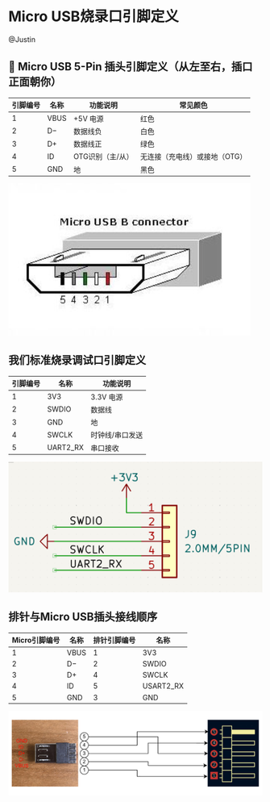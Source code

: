 # Micro USB烧录口引脚定义

@Justin

## 🔌 Micro USB 5-Pin 插头引脚定义（从左至右，插口正面朝你）

| 引脚编号 | 名称   | 功能说明       | 常见颜色             |
| ---- | ---- | ---------- | ---------------- |
| 1    | VBUS | +5V 电源     | 红色               |
| 2    | D−   | 数据线负       | 白色               |
| 3    | D+   | 数据线正       | 绿色               |
| 4    | ID   | OTG识别（主/从） | 无连接（充电线）或接地（OTG） |
| 5    | GND  | 地          | 黑色               |

![alt text](image/micro-usb-b-connector.png)

## 我们标准烧录调试口引脚定义

| 引脚编号 | 名称     | 功能说明       |
| ------- | -------- | -------------  |
| 1       | 3V3      | 3.3V 电源      |
| 2       | SWDIO    | 数据线         |
| 3       | GND      | 地             |
| 4       | SWCLK    | 时钟线/串口发送 |
| 5       | UART2_RX | 串口接收        |

![alt text](image/debug-connector.png)

## 排针与Micro USB插头接线顺序

| Micro引脚编号 | 名称 | 排针引脚编号 | 名称 |
| ---- | ---- | ----- | ---------- |
| 1    | VBUS | 1     | 3V3        |
| 2    | D−   | 2     | SWDIO      |
| 3    | D+   | 4     | SWCLK      |
| 4    | ID   | 5     | USART2_RX  |
| 5    | GND  | 3     | GND        |

![alt text](image/5pin-to-micro-usb.png)